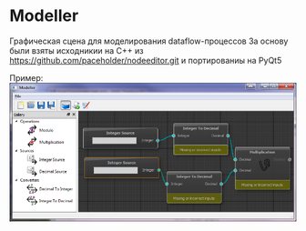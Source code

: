 ﻿# Modeller

Графическая сцена для моделирования dataflow-процессов
За основу были взяты исходникии на C++ из
https://github.com/paceholder/nodeeditor.git
и портированиы на PyQt5

Пример:
![Modeller Usage Demo](images/demo.png)